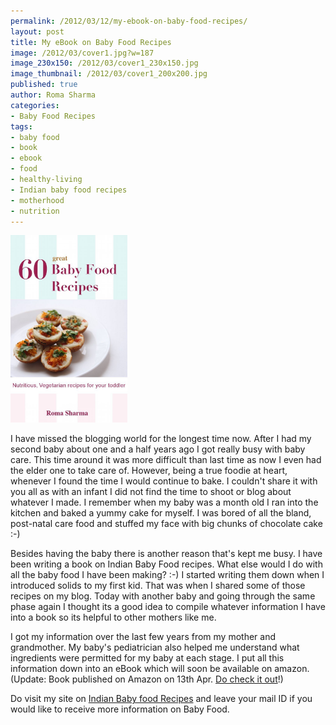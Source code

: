 ```yaml
--- 
permalink: /2012/03/12/my-ebook-on-baby-food-recipes/
layout: post
title: My eBook on Baby Food Recipes
image: /2012/03/cover1.jpg?w=187
image_230x150: /2012/03/cover1_230x150.jpg
image_thumbnail: /2012/03/cover1_200x200.jpg
published: true
author: Roma Sharma
categories: 
- Baby Food Recipes
tags:
- baby food
- book
- ebook
- food
- healthy-living
- Indian baby food recipes
- motherhood
- nutrition
---
```

<a href="http://babyfoodrecipes.in/"><img class="alignnone  wp-image-2833" title="cover" src="/2012/03/cover1.jpg?w=187" alt="" width="187" height="300" /></a>

I have missed the blogging world for the longest time now. After I had my second baby about one and a half years ago I got really busy with baby care. This time around it was more difficult than last time as now I even had the elder one to take care of. However, being a true foodie at heart, whenever I found the time I would continue to bake. I couldn't share it with you all as with an infant I did not find the time to shoot or blog about whatever I made. I remember when my baby was a month old I ran into the kitchen and baked a yummy cake for myself. I was bored of all the bland, post-natal care food and stuffed my face with big chunks of chocolate cake :-)<!--more-->

Besides having the baby there is another reason that's kept me busy. I have been writing a book on Indian Baby Food recipes. What else would I do with all the baby food I have been making? :-) I started writing them down when I introduced solids to my first kid. That was when I shared some of those recipes on my blog. Today with another baby and going through the same phase again I thought its a good idea to compile whatever information I have into a book so its helpful to other mothers like me.

I got my information over the last few years from my mother and grandmother. My baby's pediatrician also helped me understand what ingredients were permitted for my baby at each stage. I put all this information down into an eBook which will soon be available on amazon. (Update: Book published on Amazon on 13th Apr. <a title="My Baby Food eBook on Amazon" href="http://www.amazon.com/Great-Recipes-your-Baby-ebook/dp/B007QVHWDO" target="_blank">Do check it out</a>!)

Do visit my site on <a title="60 Baby Food Recipes" href="http://babyfoodrecipes.in/" target="_blank">Indian Baby food Recipes</a> and leave your mail ID if you would like to receive more information on Baby Food.
